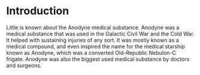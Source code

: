# Introduction
Little is known about the Anodyne medical substance.
Anodyne was a medical substance that was used in the Galactic Civil War and the Cold War.
It helped with sustaining injuries of any sort.
It was mostly known as a medical compound, and even inspired the name for the medical starship known as Anodyne, which was a converted Old-Republic Nebulon-C frigate.
Anodyne was also the biggest used medical substance by doctors and surgeons.